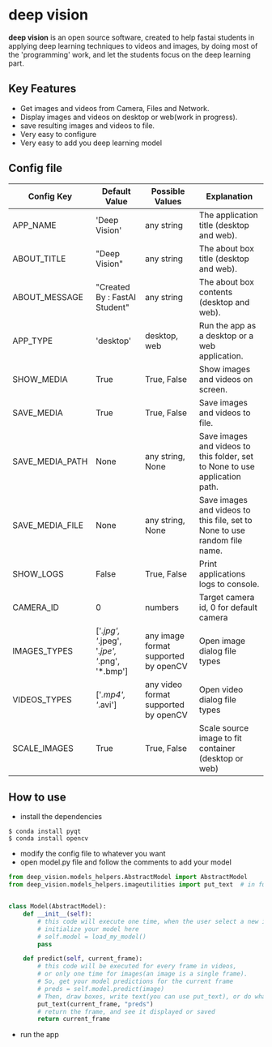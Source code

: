 # deep vision
**deep vision** is an open source software, created to help fastai students in applying deep learning techniques to videos and images, by doing most of the 'programming' work, and let the students focus on the deep learning part.

## Key Features
* Get images and videos from Camera, Files and Network.
* Display images and videos on desktop or web(work in progress).
* save resulting images and videos to file.
* Very easy to configure
* Very easy to add you deep learning model

## Config file

Config Key|Default Value|Possible Values|Explanation
-------------|-------------|-------------|-------------
APP_NAME | 'Deep Vision' | any string | The application title (desktop and web).
ABOUT_TITLE | "Deep Vision" | any string | The about box title (desktop and web).
ABOUT_MESSAGE | "Created By : FastAI Student" | any string | The about box contents (desktop and web).
APP_TYPE | 'desktop' | desktop, web | Run the app as a desktop or a web application.
SHOW_MEDIA | True | True, False | Show images and videos on screen.
SAVE_MEDIA | True | True, False | Save images and videos to file.
SAVE_MEDIA_PATH | None | any string, None | Save images and videos to this folder, set to None to use application path.
SAVE_MEDIA_FILE | None | any string, None | Save images and videos to this file, set to None to use random file name.
SHOW_LOGS | False | True, False | Print applications logs to console.
CAMERA_ID | 0 | numbers | Target camera id, 0 for default camera
IMAGES_TYPES | ['*.jpg', '*.jpeg', '*.jpe', '*.png', '*.bmp'] | any image format supported by openCV| Open image dialog file types
VIDEOS_TYPES | ['*.mp4', '*.avi'] | any video format supported by openCV | Open video dialog file types
SCALE_IMAGES | True | True, False | Scale source image to fit container (desktop or web)

## How to use
* install the dependencies
```shell
$ conda install pyqt
$ conda install opencv
```
* modify the config file to whatever you want
* open model.py file and follow the comments to add your model
```python
from deep_vision.models_helpers.AbstractModel import AbstractModel
from deep_vision.models_helpers.imageutilities import put_text  # in future, this module will contain more helpers


class Model(AbstractModel):
    def __init__(self):
        # this code will execute one time, when the user select a new images or videos source.
        # initialize your model here
        # self.model = load_my_model()
        pass

    def predict(self, current_frame):
        # this code will be executed for every frame in videos, 
        # or only one time for images(an image is a single frame).
        # So, get your model predictions for the current frame
        # preds = self.model.predict(image)
        # Then, draw boxes, write text(you can use put_text), or do what ever you want to the current frame
        put_text(current_frame, "preds")
        # return the frame, and see it displayed or saved
        return current_frame
```
* run the app



